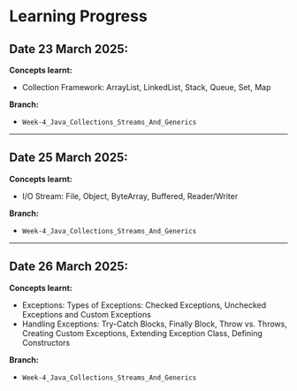 # Learning Progress

## Date 23 March 2025:
**Concepts learnt:**
- Collection Framework: ArrayList, LinkedList, Stack, Queue, Set, Map

**Branch:**
- `Week-4_Java_Collections_Streams_And_Generics`

---

## Date 25 March 2025:
**Concepts learnt:**
- I/O Stream: File, Object, ByteArray, Buffered, Reader/Writer

**Branch:**
- `Week-4_Java_Collections_Streams_And_Generics`

---

## Date 26 March 2025:
**Concepts learnt:**
-  Exceptions: Types of Exceptions: Checked Exceptions,
   Unchecked Exceptions and Custom Exceptions
-  Handling Exceptions: Try-Catch Blocks, Finally Block,
   Throw vs. Throws, Creating Custom Exceptions, Extending
   Exception Class, Defining Constructors

**Branch:**
- `Week-4_Java_Collections_Streams_And_Generics`


